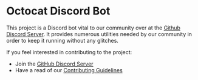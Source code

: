 # Octocat Discord Bot

This project is a Discord bot vital to our community over
at the [Github Discord Server](https://discord.gg/h4RJn854y9).
It provides numerous utilities needed by our community in order
to keep it running without any glitches.

If you feel interested in contributing to the project:
- Join the [GitHub Discord Server](https://discord.gg/h4RJn854y9)
- Have a read of our [Contributing Guidelines](https://github.com/gh-discord/octocat/blob/main/CONTRIBUTING.md)
